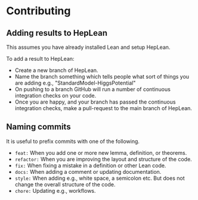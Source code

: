 # Contributing 

## Adding results to HepLean

This assumes you have already installed Lean and setup HepLean. 

To add a result to HepLean:

- Create a new branch of HepLean.
- Name the branch something which tells people what sort of things you are adding e.g., "StandardModel-HiggsPotential"
- On pushing to a branch GitHub will run a number of continuous integration checks on your code.
- Once you are happy, and your branch has passed the continuous integration checks, make a pull-request to the main branch of HepLean.

## Naming commits 

It is useful to prefix commits with one of the following. 
- `feat:` When you add one or more new lemma, definition, or theorems. 
- `refactor:` When you are improving the layout and structure of the code. 
- `fix:` When fixing a mistake in a definition or other Lean code. 
- `docs:` When adding a comment or updating documentation. 
- `style:` When adding e.g., white space, a semicolon etc. But does not change the overall
    structure of the code.
- `chore:` Updating e.g., workflows.